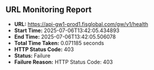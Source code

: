 ## URL Monitoring Report

- **URL:** https://api-gw1-prod1.fisglobal.com/gw/v1/health
- **Start Time:** 2025-07-06T13:42:05.434893
- **End Time:** 2025-07-06T13:42:05.506078
- **Total Time Taken:** 0.071185 seconds
- **HTTP Status Code:** 403
- **Status:** Failure
- **Failure Reason:** HTTP Status Code: 403
